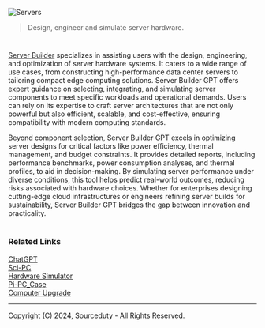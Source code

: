 ![Servers](https://github.com/user-attachments/assets/28716556-0ee1-4d2d-89e5-5b72c7968a86)

> Design, engineer and simulate server hardware.
#

[Server Builder](https://chatgpt.com/g/g-674df5c8a02481918824c762be06199a-server-builder) specializes in assisting users with the design, engineering, and optimization of server hardware systems. It caters to a wide range of use cases, from constructing high-performance data center servers to tailoring compact edge computing solutions. Server Builder GPT offers expert guidance on selecting, integrating, and simulating server components to meet specific workloads and operational demands. Users can rely on its expertise to craft server architectures that are not only powerful but also efficient, scalable, and cost-effective, ensuring compatibility with modern computing standards.

Beyond component selection, Server Builder GPT excels in optimizing server designs for critical factors like power efficiency, thermal management, and budget constraints. It provides detailed reports, including performance benchmarks, power consumption analyses, and thermal profiles, to aid in decision-making. By simulating server performance under diverse conditions, this tool helps predict real-world outcomes, reducing risks associated with hardware choices. Whether for enterprises designing cutting-edge cloud infrastructures or engineers refining server builds for sustainability, Server Builder GPT bridges the gap between innovation and practicality.

#
### Related Links

[ChatGPT](https://github.com/sourceduty/ChatGPT)
<br>
[Sci-PC](https://github.com/sourceduty/Sci-PC)
<br>
[Hardware Simulator](https://github.com/sourceduty/Hardware_Simulator)
<br>
[Pi-PC_Case](https://github.com/sourceduty/Pi-PC_Case)
<br>
[Computer Upgrade](https://github.com/sourceduty/Computer_Upgrade)

***
Copyright (C) 2024, Sourceduty - All Rights Reserved.
